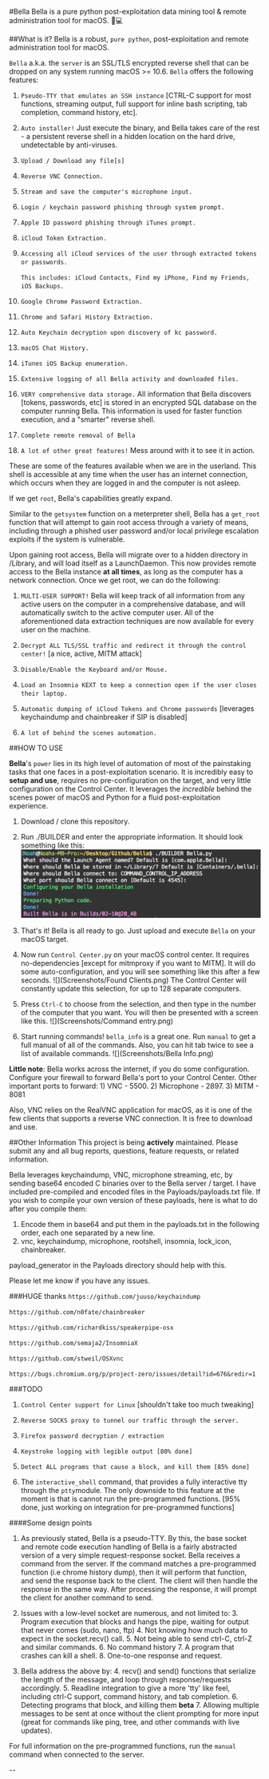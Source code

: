 #Bella
Bella is a pure python post-exploitation data mining tool & remote administration tool for macOS. 🍎💻 


##What is it?
Bella is a robust, `pure python`, post-exploitation and remote administration tool for macOS.

`Bella` a.k.a. the `server` is an SSL/TLS encrypted reverse shell that can be dropped on any system running macOS >= 10.6. `Bella` offers the following features: 

1. `Pseudo-TTY that emulates an SSH instance` [CTRL-C support for most functions, streaming output, full support for inline bash scripting, tab completion, command history, etc].

2. `Auto installer!` Just execute the binary, and Bella takes care of the rest - a persistent reverse shell in a hidden location on the hard drive, undetectable by anti-viruses.

3. `Upload / Download any file[s]`

4. `Reverse VNC Connection.`
	
5. `Stream and save the computer's microphone input.`
	
6. `Login / keychain password phishing through system prompt.`
	
7. `Apple ID password phishing through iTunes prompt.`
	
8. `iCloud Token Extraction.`
	
9. `Accessing all iCloud services of the user through extracted tokens or passwords.`
	
	`This includes: iCloud Contacts, Find my iPhone, Find my Friends, iOS Backups.`
	
10. `Google Chrome Password Extraction.`

11. `Chrome and Safari History Extraction.`

12. `Auto Keychain decryption upon discovery of kc password.`

13. `macOS Chat History.`

14. `iTunes iOS Backup enumeration.`

15. `Extensive logging of all Bella activity and downloaded files.`

16. `VERY comprehensive data storage.` All information that Bella discovers [tokens, passwords, etc] is stored in an encrypted SQL database on the computer running Bella. This information is used for faster function execution, and a "smarter" reverse shell.
	
17. `Complete remote removal of Bella`

18. `A lot of other great features!` Mess around with it to see it in action.



These are some of the features available when we are in the userland. This shell is accessible at any time when the user has an internet connection, which occurs when they are logged in and the computer is not asleep. 
	
If we get `root`, Bella's capabilities greatly expand.
	
Similar to the `getsystem` function on a meterpreter shell, Bella has a `get_root` function that will attempt to gain root access through a variety of means, including through a phished user password and/or local privilege escalation exploits if the system is vulnerable.

Upon gaining root access, Bella will migrate over to a hidden directory in /Library, and will load itself as a LaunchDaemon. This now provides remote access to the Bella instance **at all times**, as long as the computer has a network connection. Once we get root, we can do the following:


1. `MULTI-USER SUPPORT!` Bella will keep track of all information from any active users on the computer in a comprehensive database, and will automatically switch to the active computer user. All of the aforementioned data extraction techniques are now available for every user on the machine.

2. 	`Decrypt ALL TLS/SSL traffic and redirect it through the control center!` [a nice, active, MITM attack]

3. `Disable/Enable the Keyboard and/or Mouse.`

4. `Load an Insomnia KEXT to keep a connection open if the user closes their laptop.`

5. `Automatic dumping of iCloud Tokens and Chrome passwords` [leverages keychaindump and chainbreaker if SIP is disabled]

5. `A lot of behind the scenes automation.`


##HOW TO USE

**Bella**'s `power` lies in its high level of automation of most of the painstaking tasks that one faces in a post-exploitation scenario. It is incredibly easy to **setup and use**, requires no pre-configuration on the target, and very little configuration on the Control Center. It leverages the *incredible* behind the scenes power of macOS and Python for a fluid post-exploitation experience.

1. Download / clone this repository.

2. Run ./BUILDER and enter the appropriate information. It should look something like this:
![](Screenshots/Builder.png)
3. That's it! Bella is all ready to go. Just upload and execute `Bella` on your macOS target.
4. Now run `Control Center.py` on your macOS control center. It requires no-dependencies [except for mitmproxy if you want to MITM]. It will do some auto-configuration, and you will see something like this after a few seconds.
![](Screenshots/Found Clients.png)
The Control Center will constantly update this selection, for up to 128 separate computers.
5. Press `Ctrl-C` to choose from the selection, and then type in the number of the computer that you want. You will then be presented with a screen like this.
![](Screenshots/Command entry.png)
6. Start running commands! `bella_info` is a great one. Run `manual` to get a full manual of all of the commands. Also, you can hit tab twice to see a list of available commands.
![](Screenshots/Bella Info.png)

**Little note**: Bella works across the internet, if you do some configuration. Configure your firewall to forward Bella's port to your Control Center. Other important ports to forward:
	1) VNC - 5500. 2) Microphone - 2897. 3) MITM - 8081
	
Also, VNC relies on the RealVNC application for macOS, as it is one of the few clients that supports a reverse VNC connection. It is free to download and use.

##Other Information
This project is being **actively** maintained. Please submit any and all bug reports, questions, feature requests, or related information.



Bella leverages keychaindump, VNC, microphone streaming, etc, by sending base64 encoded C binaries over to the Bella server / target. I have included pre-compiled and encoded files in the Payloads/payloads.txt file. If you wish to compile your own version of these payloads, here is what to do after you compile them:

1. Encode them in base64 and put them in the payloads.txt in the following order, each one separated by a new line.
2. vnc, keychaindump, microphone, rootshell, insomnia, lock_icon, chainbreaker.

payload_generator in the Payloads directory should help with this.

Please let me know if you have any issues.

###HUGE thanks
`https://github.com/juuso/keychaindump`

`https://github.com/n0fate/chainbreaker`

`https://github.com/richardkiss/speakerpipe-osx`

`https://github.com/semaja2/InsomniaX`

`https://github.com/stweil/OSXvnc`

`https://bugs.chromium.org/p/project-zero/issues/detail?id=676&redir=1`


###TODO
1. `Control Center support for Linux` [shouldn't take too much tweaking]

1. `Reverse SOCKS proxy to tunnel our traffic through the server.`

2. `Firefox password decryption / extraction`

3. `Keystroke logging with legible output [80% done]`

4. `Detect ALL programs that cause a block, and kill them [85% done]`

5. 	The `interactive_shell` command, that provides a fully interactive tty through the `ptty`module. The only downside to this feature at the moment is that is cannot run the pre-programmed functions. [95% done, just working on integration for pre-programmed functions]

####Some design points
1. 	As previously stated, Bella is a pseudo-TTY. By this, the base socket and remote code execution handling of Bella is a fairly abstracted version of a very simple request-response socket. Bella receives a command from the server. If the command matches a pre-programmed function (i.e chrome history dump), then it will perform that function, and send the response back to the client. The client will then handle the response in the same way. After processing the response, it will prompt the client for another command to send.

2. Issues with a low-level socket are numerous, and not limited to:
	3. Program execution that blocks and hangs the pipe, waiting for output that never comes (sudo, nano, ftp)
	4. Not knowing how much data to expect in the socket.recv() call.
	5. Not being able to send ctrl-C, ctrl-Z and similar commands.
	6. No command history
	7. A program that crashes can kill a shell.
	8. One-to-one response and request.
3. Bella address the above by:
	4. recv() and send() functions that serialize the length of the message, and loop through response/requests accordingly.
	5. Readline integration to give a more 'tty' like feel, including ctrl-C support, command history, and tab completion.
	6. Detecting programs that block, and killing them **beta**
	7. Allowing multiple messages to be sent at once without the client prompting for more input (great for commands like ping, tree, and other commands with live updates).

For full information on the pre-programmed functions, run the `manual` command when connected to the server.

--